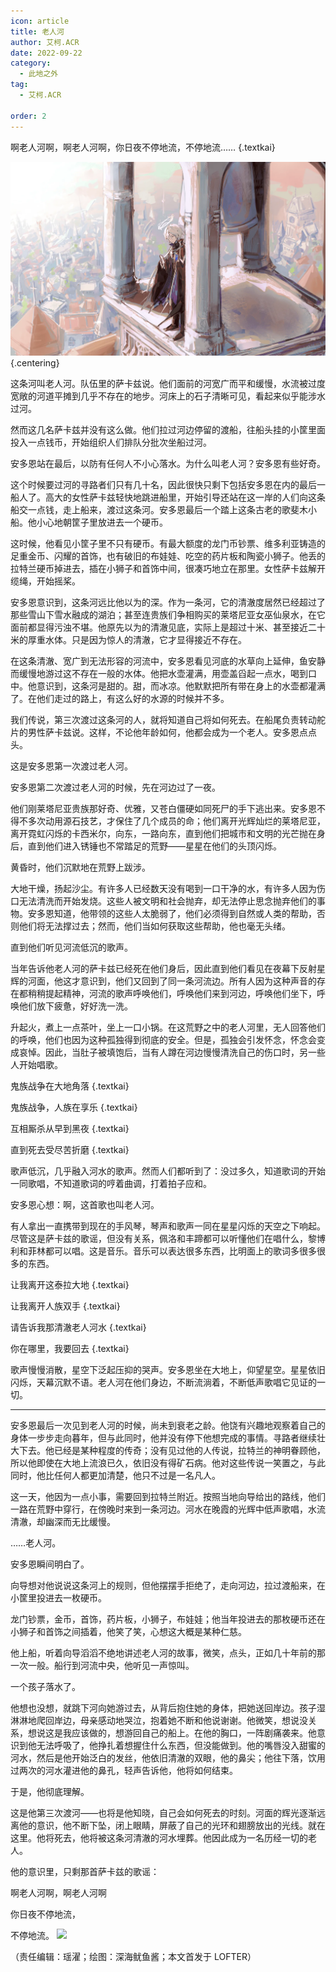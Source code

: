```yaml
---
icon: article
title: 老人河
author: 艾柯.ACR
date: 2022-09-22
category:
  - 此地之外
tag:
  - 艾柯.ACR

order: 2
---
```


啊老人河啊，啊老人河啊，你日夜不停地流，不停地流…… {.textkai}

<!-- more -->

![](./res/illustration/老人河.webp) {.centering}

这条河叫老人河。队伍里的萨卡兹说。他们面前的河宽广而平和缓慢，水流被过度宽敞的河道平摊到几乎不存在的地步。河床上的石子清晰可见，看起来似乎能涉水过河。

然而这几名萨卡兹并没有这么做。他们拉过河边停留的渡船，往船头挂的小筐里面投入一点钱币，开始组织人们排队分批次坐船过河。

安多恩站在最后，以防有任何人不小心落水。为什么叫老人河？安多恩有些好奇。

这个时候要过河的寻路者们只有几十名，因此很快只剩下包括安多恩在内的最后一船人了。高大的女性萨卡兹轻快地跳进船里，开始引导还站在这一岸的人们向这条船交一点钱，走上船来，渡过这条河。安多恩最后一个踏上这条古老的歌斐木小船。他小心地朝筐子里放进去一个硬币。

这时候，他看见小筐子里不只有硬币。有最大额度的龙门币钞票、维多利亚铸造的足重金币、闪耀的首饰，也有破旧的布娃娃、吃空的药片板和陶瓷小狮子。他丢的拉特兰硬币掉进去，插在小狮子和首饰中间，很凑巧地立在那里。女性萨卡兹解开缆绳，开始摇桨。

安多恩意识到，这条河远比他以为的深。作为一条河，它的清澈度居然已经超过了那些雪山下雪水融成的湖泊；甚至连贵族们争相购买的莱塔尼亚女巫仙泉水，在它面前都显得污浊不堪。他原先以为的清澈见底，实际上是超过十米、甚至接近二十米的厚重水体。只是因为惊人的清澈，它才显得接近不存在。

在这条清澈、宽广到无法形容的河流中，安多恩看见河底的水草向上延伸，鱼安静而缓慢地游过这不存在一般的水体。他把水壶灌满，用壶盖舀起一点水，喝到口中。他意识到，这条河是甜的。甜，而冰凉。他默默把所有带在身上的水壶都灌满了。在他们走过的路上，有这么好的水源的时候并不多。

我们传说，第三次渡过这条河的人，就将知道自己将如何死去。在船尾负责转动舵片的男性萨卡兹说。这样，不论他年龄如何，他都会成为一个老人。安多恩点点头。

这是安多恩第一次渡过老人河。



安多恩第二次渡过老人河的时候，先在河边过了一夜。

他们刚莱塔尼亚贵族那好奇、优雅，又苍白僵硬如同死尸的手下逃出来。安多恩不得不多次动用源石技艺，才保住了几个成员的命；他们离开光辉灿烂的莱塔尼亚，离开霓虹闪烁的卡西米尔，向东，一路向东，直到他们把城市和文明的光芒抛在身后，直到他们进入锈锤也不常踏足的荒野——星星在他们的头顶闪烁。

黄昏时，他们沉默地在荒野上跋涉。

大地干燥，扬起沙尘。有许多人已经数天没有喝到一口干净的水，有许多人因为伤口无法清洗而开始发烧。这些人被文明和社会抛弃，却无法停止思念抛弃他们的事物。安多恩知道，他带领的这些人太脆弱了，他们必须得到自然或人类的帮助，否则他们将无法撑过去；然而，他们当如何获取这些帮助，他也毫无头绪。

直到他们听见河流低沉的歌声。

当年告诉他老人河的萨卡兹已经死在他们身后，因此直到他们看见在夜幕下反射星辉的河面，他这才意识到，他们又回到了同一条河流边。所有人因为这种声音的存在都稍稍提起精神，河流的歌声呼唤他们，呼唤他们来到河边，呼唤他们坐下，呼唤他们放下疲惫，好好洗一洗。

升起火，煮上一点茶叶，坐上一口小锅。在这荒野之中的老人河里，无人回答他们的呼唤，他们也因为这种孤独得到彻底的安全。但是，孤独会引发怀念，怀念会变成哀悼。因此，当肚子被填饱后，当有人蹲在河边慢慢清洗自己的伤口时，另一些人开始唱歌。

鬼族战争在大地角落 {.textkai}

鬼族战争，人族在享乐 {.textkai}

互相厮杀从早到黑夜 {.textkai}

直到死去受尽苦折磨 {.textkai}

歌声低沉，几乎融入河水的歌声。然而人们都听到了：没过多久，知道歌词的开始一同歌唱，不知道歌词的哼着曲调，打着拍子应和。

安多恩心想：啊，这首歌也叫老人河。

有人拿出一直携带到现在的手风琴，琴声和歌声一同在星星闪烁的天空之下响起。尽管这是萨卡兹的歌谣，但没有关系，佩洛和丰蹄都可以听懂他们在唱什么，黎博利和菲林都可以唱。这是音乐。音乐可以表达很多东西，比明面上的歌词多很多很多的东西。

让我离开这泰拉大地 {.textkai}

让我离开人族双手 {.textkai}

请告诉我那清澈老人河水 {.textkai}

你在哪里，我要回去 {.textkai}

歌声慢慢消散，星空下泛起压抑的哭声。安多恩坐在大地上，仰望星空。星星依旧闪烁，天幕沉默不语。老人河在他们身边，不断流淌着，不断低声歌唱它见证的一切。

---

安多恩最后一次见到老人河的时候，尚未到衰老之龄。他饶有兴趣地观察着自己的身体一步步走向暮年，但与此同时，他并没有停下他想完成的事情。寻路者继续壮大下去。他已经是某种程度的传奇；没有见过他的人传说，拉特兰的神明眷顾他，所以他即使在大地上流浪已久，依旧没有得矿石病。他对这些传说一笑置之，与此同时，他比任何人都更加清楚，他只不过是一名凡人。

这一天，他因为一点小事，需要回到拉特兰附近。按照当地向导给出的路线，他们一路在荒野中穿行，在傍晚时来到一条河边。河水在晚霞的光辉中低声歌唱，水流清澈，却幽深而无比缓慢。

……老人河。

安多恩瞬间明白了。

向导想对他说说这条河上的规则，但他摆摆手拒绝了，走向河边，拉过渡船来，在小筐里投进去一枚硬币。

龙门钞票，金币，首饰，药片板，小狮子，布娃娃；他当年投进去的那枚硬币还在小狮子和首饰之间插着，他笑了笑，心想这大概是某种仁慈。

他上船，听着向导滔滔不绝地讲述老人河的故事，微笑，点头，正如几十年前的那一次一般。船行到河流中央，他听见一声惊叫。

一个孩子落水了。

他想也没想，就跳下河向她游过去，从背后抱住她的身体，把她送回岸边。孩子湿淋淋地爬回岸边，母亲感动地哭泣，抱着她不断和他说谢谢。他微笑，想说没关系，想说这是我应该做的，想游回自己的船上。在他的胸口，一阵剧痛袭来。他意识到他无法呼吸了，他挣扎着想握住什么东西，但没能做到。他的嘴唇没入甜蜜的河水，然后是他开始泛白的发丝，他依旧清澈的双眼，他的鼻尖；他往下落，饮用过两次的河水灌进他的鼻孔，轻声告诉他，他将如何结束。

于是，他彻底理解。

这是他第三次渡河——也将是他知晓，自己会如何死去的时刻。河面的辉光逐渐远离他的意识，他不断下坠，闭上眼睛，屏蔽了自己的光环和翅膀放出的光线。就在这里。他将死去，他将被这条河清澈的河水埋葬。他因此成为一名历经一切的老人。

他的意识里，只剩那首萨卡兹的歌谣：

啊老人河啊，啊老人河啊

你日夜不停地流，

不停地流。
![](/eod.png)

（责任编辑：瑶濯；绘图：深海鱿鱼酱；本文首发于 LOFTER）

<ArticleAd />